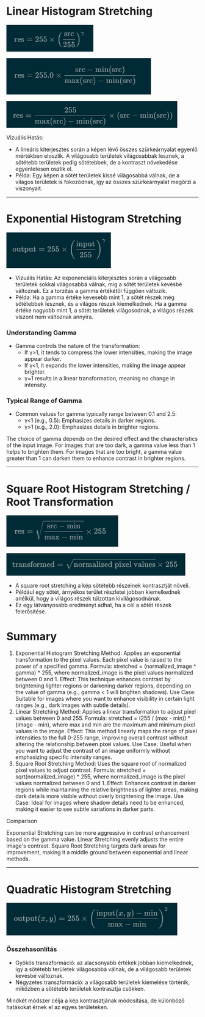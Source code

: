 # Linear Histogram Stretching

![linear.png](linear.png)

![lineAR2.png](linear2.png)

![linear3.png](linear3.png)

Vizuális Hatás: 
- A lineáris kiterjesztés során a képen lévő összes szürkeárnyalat egyenlő mértékben eloszlik. A világosabb területek világosabbak lesznek, a sötétebb területek pedig sötétebbek, de a kontraszt növekedése egyenletesen oszlik el.
- Példa: Egy képen a sötét területek kissé világosabbá válnak, de a világos területek is fokozódnak, így az összes szürkeárnyalat megőrzi a viszonyait.

---

# Exponential Histogram Stretching

![exp.png](exp.png)

- Vizuális Hatás: Az exponenciális kiterjesztés során a világosabb területek sokkal világosabbá válnak, míg a sötét területek kevésbé változnak. Ez a torzítás a gamma értékétől függően változik.
- Példa: Ha a gamma értéke kevesebb mint 1, a sötét részek még sötétebbek lesznek, és a világos részek kiemelkednek. Ha a gamma értéke nagyobb mint 1, a sötét területek világosodnak, a világos részek viszont nem változnak annyira.

### Understanding Gamma
- Gamma controls the nature of the transformation:
  - If γ>1, it tends to compress the lower intensities, making the image appear darker.
  - If γ<1, it expands the lower intensities, making the image appear brighter.
  - γ=1 results in a linear transformation, meaning no change in intensity.
### Typical Range of Gamma
- Common values for gamma typically range between 0.1 and 2.5:
  - γ<1 (e.g., 0.5): Emphasizes details in darker regions.
  - γ>1 (e.g., 2.0): Emphasizes details in brighter regions.

The choice of gamma depends on the desired effect and the characteristics of the input image. For images that are too dark, a gamma value less than 1 helps to brighten them. For images that are too bright, a gamma value greater than 1 can darken them to enhance contrast in brighter regions.

---

# Square Root Histogram Stretching / Root Transformation

![root.png](root_transformation.png)

![root2.png](root2_transformation.png)

- A square root stretching a kép sötétebb részeinek kontrasztját növeli. 
- Például egy sötét, árnyékos terület részletei jobban kiemelkednek anélkül, hogy a világos részek túlzottan kivilágosodnának. 
- Ez egy látványosabb eredményt adhat, ha a cél a sötét részek felerősítése.

# Summary

1. Exponential Histogram Stretching
Method: Applies an exponential transformation to the pixel values. Each pixel value is raised to the power of a specified gamma.
Formula: stretched = (normalized_image ^ gamma) * 255, where normalized_image is the pixel values normalized between 0 and 1.
Effect: This technique enhances contrast by brightening lighter regions or darkening darker regions, depending on the value of gamma (e.g., gamma < 1 will brighten shadows).
Use Case: Suitable for images where you want to enhance visibility in certain light ranges (e.g., dark images with subtle details).
2. Linear Stretching
Method: Applies a linear transformation to adjust pixel values between 0 and 255.
Formula: stretched = (255 / (max - min)) * (image - min), where max and min are the maximum and minimum pixel values in the image.
Effect: This method linearly maps the range of pixel intensities to the full 0-255 range, improving overall contrast without altering the relationship between pixel values.
Use Case: Useful when you want to adjust the contrast of an image uniformly without emphasizing specific intensity ranges.
3. Square Root Stretching
Method: Uses the square root of normalized pixel values to adjust contrast.
Formula: stretched = sqrt(normalized_image) * 255, where normalized_image is the pixel values normalized between 0 and 1.
Effect: Enhances contrast in darker regions while maintaining the relative brightness of lighter areas, making dark details more visible without overly brightening the image.
Use Case: Ideal for images where shadow details need to be enhanced, making it easier to see subtle variations in darker parts.

Comparison

Exponential Stretching can be more aggressive in contrast enhancement based on the gamma value.
Linear Stretching evenly adjusts the entire image's contrast.
Square Root Stretching targets dark areas for improvement, making it a middle ground between exponential and linear methods.

---

# Quadratic Histogram Stretching

![quad.png](quadratic.png)

### Összehasonlítás
- Gyökös transzformáció: az alacsonyabb értékek jobban kiemelkednek, így a sötétebb területek világosabbá válnak, de a világosabb területek kevésbé változnak.
- Négyzetes transzformáció: a világosabb területek kiemelése történik, miközben a sötétebb területek kontrasztja csökken.

Mindkét módszer célja a kép kontrasztjának módosítása, de különböző hatásokat érnek el az egyes területeken.